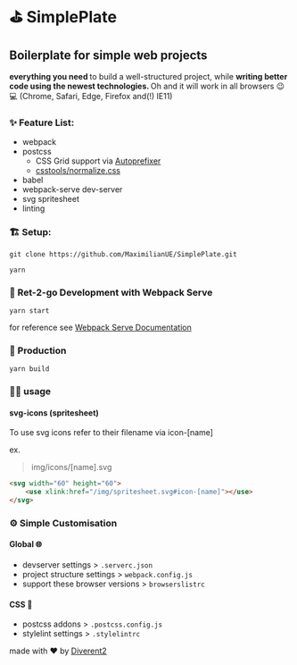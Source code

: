 # ⛳ SimplePlate
## Boilerplate for simple web projects

 <strong>everything you need </strong> to build a well-structured project, while <strong>writing better code using the newest technologies. </strong> 
Oh and it will work in all browsers 😉💻
(Chrome, Safari, Edge, Firefox and(!) IE11)

### ✨ Feature List:

* webpack <br>
* postcss
	* CSS Grid support  via [Autoprefixer](https://github.com/postcss/autoprefixer)
	* [csstools/normalize.css](https://github.com/csstools/normalize.css)
* babel <br>
* webpack-serve dev-server <br>
* svg spritesheet <br>
* linting <br>

### 🏗️ Setup:

`git clone https://github.com/MaximilianUE/SimplePlate.git`

`yarn`

### 🏃 Ret-2-go Development with Webpack Serve

`yarn start`

for reference see [Webpack Serve Documentation](https://github.com/webpack-contrib/webpack-serve)

### 🚚 Production

`yarn build`

### 👩‍💻 usage

#### svg-icons (spritesheet)

To use svg icons refer to their filename via icon-[name]

ex. 

> img/icons/[name].svg

```html
<svg width="60" height="60">
	<use xlink:href="/img/spritesheet.svg#icon-[name]"></use>
</svg>
```

### ⚙️ Simple Customisation

#### Global 🌐
* devserver settings > `.serverc.json`
* project structure settings > `webpack.config.js`
* support these browser versions > `browserslistrc`

#### CSS 🎨
* postcss addons > `.postcss.config.js`
* stylelint settings > `.stylelintrc`

made with ♥️ by [Diverent2](https://twitter.com/diverent2)

